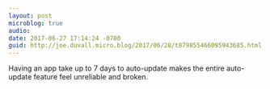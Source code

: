 ```yaml
---
layout: post
microblog: true
audio: 
date: 2017-06-27 17:14:24 -0700
guid: http://joe.duvall.micro.blog/2017/06/28/t879855466095943685.html
---
```

Having an app take up to 7 days to auto-update makes the entire auto-update feature feel unreliable and broken.
